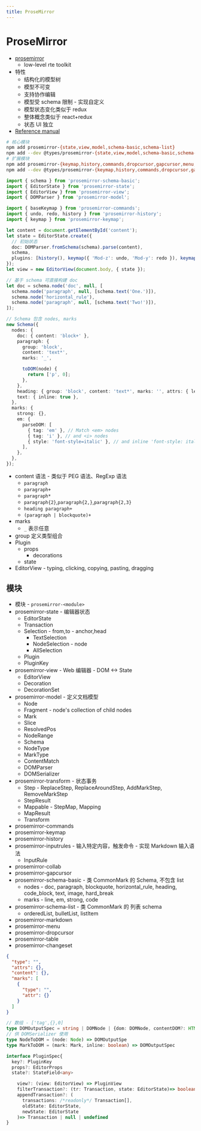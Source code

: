 ```yaml
---
title: ProseMirror
---
```


# ProseMirror

- [prosemirror](https://prosemirror.net/)
  - low-level rte toolkit
- 特性
  - 结构化的模型树
  - 模型不可变
  - 支持协作编辑
  - 模型受 schema 限制 - 实现自定义
  - 模型状态变化类似于 redux
  - 整体概念类似于 react+redux
  - 状态 UI 独立
- [Reference manual](https://prosemirror.net/docs/ref/)

```bash
# 核心模块
npm add prosemirror-{state,view,model,schema-basic,schema-list}
npm add --dev @types/prosemirror-{state,view,model,schema-basic,schema-list}
# 扩展模块
npm add prosemirror-{keymap,history,commands,dropcursor,gapcursor,menu,inputrules}
npm add --dev @types/prosemirror-{keymap,history,commands,dropcursor,gapcursor,menu,inputrules}
```

```ts
import { schema } from 'prosemirror-schema-basic';
import { EditorState } from 'prosemirror-state';
import { EditorView } from 'prosemirror-view';
import { DOMParser } from 'prosemirror-model';

import { baseKeymap } from 'prosemirror-commands';
import { undo, redo, history } from 'prosemirror-history';
import { keymap } from 'prosemirror-keymap';

let content = document.getElementById('content');
let state = EditorState.create({
  // 初始状态
  doc: DOMParser.fromSchema(schema).parse(content),
  schema,
  plugins: [history(), keymap({ 'Mod-z': undo, 'Mod-y': redo }), keymap(baseKeymap)],
});
let view = new EditorView(document.body, { state });

// 基于 schema 可直接构建 doc
let doc = schema.node('doc', null, [
  schema.node('paragraph', null, [schema.text('One.')]),
  schema.node('horizontal_rule'),
  schema.node('paragraph', null, [schema.text('Two!')]),
]);

// Schema 包含 nodes, marks
new Schema({
  nodes: {
    doc: { content: 'block+' },
    paragraph: {
      group: 'block',
      content: 'text*',
      marks: '_',

      toDOM(node) {
        return ['p', 0];
      },
    },
    heading: { group: 'block', content: 'text*', marks: '', attrs: { level: { default: 1 } } },
    text: { inline: true },
  },
  marks: {
    strong: {},
    em: {
      parseDOM: [
        { tag: 'em' }, // Match <em> nodes
        { tag: 'i' }, // and <i> nodes
        { style: 'font-style=italic' }, // and inline 'font-style: italic'
      ],
    },
  },
});
```

- content 语法 - 类似于 PEG 语法、RegExp 语法
  - `paragraph`
  - `paragraph+`
  - `paragraph*`
  - `paragraph{2}`,`paragraph{2,}`,`paragraph{2,3}`
  - `heading paragraph+`
  - `(paragraph | blockquote)+`
- marks
  - `_` 表示任意
- group 定义类型组合
- Plugin
  - props
    - decorations
  - state
- EditorView - typing, clicking, copying, pasting, dragging

## 模块

- 模块 - `prosemirror-<module>`
- prosemirror-state - 编辑器状态
  - EditorState
  - Transaction
  - Selection - from,to - anchor,head
    - TextSelection
    - NodeSelection - node
    - AllSelection
  - Plugin
  - PluginKey
- prosemirror-view - Web 编辑器 - DOM <-> State
  - EditorView
  - Decoration
  - DecorationSet
- prosemirror-model - 定义文档模型
  - Node
  - Fragment - node's collection of child nodes
  - Mark
  - Slice
  - ResolvedPos
  - NodeRange
  - Schema
  - NodeType
  - MarkType
  - ContentMatch
  - DOMParser
  - DOMSerializer
- prosemirror-transform - 状态事务
  - Step - ReplaceStep, ReplaceAroundStep, AddMarkStep, RemoveMarkStep
  - StepResult
  - Mappable - StepMap, Mapping
  - MapResult
  - Transform
- prosemirror-commands
- prosemirror-keymap
- prosemirror-history
- prosemirror-inputrules - 输入特定内容，触发命令 - 实现 Markdown 输入语法
  - InputRule
- prosemirror-collab
- prosemirror-gapcursor
- prosemirror-schema-basic - 类 CommonMark 的 Schema, 不包含 list
  - nodes - doc, paragraph, blockquote, horizontal_rule, heading, code_block, text, image, hard_break
  - marks - line, em, strong, code
- prosemirror-schema-list - 类 CommonMark 的 列表 schema
  - orderedList, bulletList, listItem
- prosemirror-markdown
- prosemirror-menu
- prosemirror-dropcursor
- prosemirror-table
- prosemirror-changeset

```json title="model"
{
  "type": "",
  "attrs": {},
  "content": {},
  "marks": [
    {
      "type": "",
      "attr": {}
    }
  ]
}
```

```ts
// 数组 - ['tag',{},0]
type DOMOutputSpec = string | DOMNode | {dom: DOMNode, contentDOM?: HTMLElement} | [string, ...any]
// 供 DOMSerializer 使用
type NodeToDOM = (node: Node) => DOMOutputSpe
type MarkToDOM = (mark: Mark, inline: boolean) => DOMOutputSpec

interface PluginSpec{
  key⁠?: PluginKey
  props⁠?: EditorProps
  state⁠?: StateField<any>

    view⁠?: (view: EditorView) => PluginView
    filterTransaction⁠?: (tr: Transaction, state: EditorState)=> boolean
    appendTransaction⁠?: (
      transactions: /*readonly*/ Transaction[],
      oldState: EditorState,
      newState: EditorState
    )=> Transaction | null | undefined
}
```
